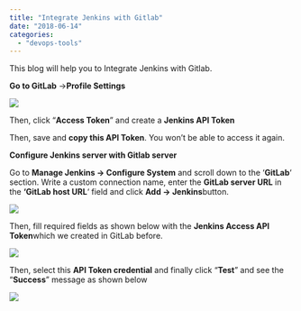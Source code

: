 ```yaml
---
title: "Integrate Jenkins with Gitlab"
date: "2018-06-14"
categories: 
  - "devops-tools"
---
```


This blog will help you to Integrate Jenkins with Gitlab.

**Go to GitLab** ->**Profile Settings**

![](https://cdn-images-1.medium.com/max/800/1*T48JNROOgaQab68OiWmslA.png)

Then, click “**Access Token**” and create a **Jenkins API Token**

Then, save and **copy this API Token**. You won’t be able to access it again.

**Configure Jenkins server with Gitlab server**

Go to **Manage Jenkins -> Configure System** and scroll down to the ‘**GitLab**‘ section. Write a custom connection name, enter the **GitLab server URL** in the **‘GitLab host URL**‘ field and click **Add -> Jenkins**button.

![](https://cdn-images-1.medium.com/max/800/0*-nJ6ZguHuyxGi-BQ.png)

Then, fill required fields as shown below with the **Jenkins Access API Token**which we created in GitLab before.

![](https://cdn-images-1.medium.com/max/800/0*Pn7WVRoMQ1Goibp7.png)

Then, select this **API Token credential** and finally click “**Test**” and see the “**Success**” message as shown below

![](https://cdn-images-1.medium.com/max/800/1*wJOdwQYE565bQDXbHf5apQ.png)
